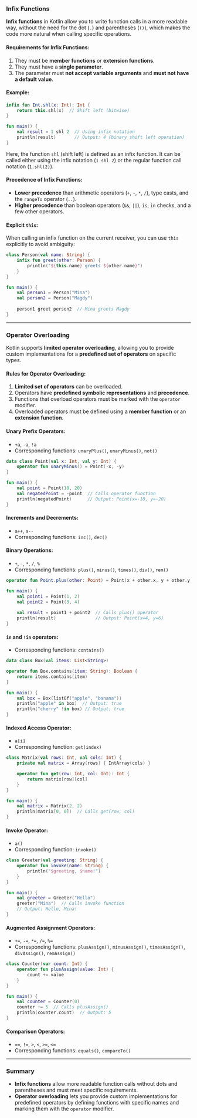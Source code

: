 ### Infix Functions

**Infix functions** in Kotlin allow you to write function calls in a more readable way, without the need for the dot (`.`) and parentheses (`()`), which makes the code more natural when calling specific operations.

#### Requirements for Infix Functions:
1. They must be **member functions** or **extension functions**.
2. They must have a **single parameter**.
3. The parameter must **not accept variable arguments** and **must not have a default value**.

#### Example:
```kotlin
infix fun Int.shl(x: Int): Int {
    return this.shl(x)  // Shift left (bitwise)
}

fun main() {
    val result = 1 shl 2  // Using infix notation
    println(result)       // Output: 4 (binary shift left operation)
}
```

Here, the function `shl` (shift left) is defined as an infix function. It can be called either using the infix notation (`1 shl 2`) or the regular function call notation (`1.shl(2)`).

#### Precedence of Infix Functions:
- **Lower precedence** than arithmetic operators (`+`, `-`, `*`, `/`), type casts, and the `rangeTo` operator (`..`).
- **Higher precedence** than boolean operators (`&&`, `||`), `is`, `in` checks, and a few other operators.

#### Explicit `this`:
When calling an infix function on the current receiver, you can use `this` explicitly to avoid ambiguity:

```kotlin
class Person(val name: String) {
    infix fun greet(other: Person) {
        println("${this.name} greets ${other.name}")
    }
}

fun main() {
    val person1 = Person("Mina")
    val person2 = Person("Magdy")
    
    person1 greet person2  // Mina greets Magdy
}
```

---

### Operator Overloading

Kotlin supports **limited operator overloading**, allowing you to provide custom implementations for a **predefined set of operators** on specific types.

#### Rules for Operator Overloading:
1. **Limited set of operators** can be overloaded.
2. Operators have **predefined symbolic representations** and **precedence**.
3. Functions that overload operators must be marked with the `operator` modifier.
4. Overloaded operators must be defined using a **member function** or an **extension function**.

#### Unary Prefix Operators:
- `+a`, `-a`, `!a`
- Corresponding functions: `unaryPlus()`, `unaryMinus()`, `not()`

```kotlin
data class Point(val x: Int, val y: Int) {
    operator fun unaryMinus() = Point(-x, -y)
}

fun main() {
    val point = Point(10, 20)
    val negatedPoint = -point  // Calls operator function
    println(negatedPoint)      // Output: Point(x=-10, y=-20)
}
```

#### Increments and Decrements:
- `a++`, `a--`
- Corresponding functions: `inc()`, `dec()`

#### Binary Operations:
- `+`, `-`, `*`, `/`, `%`
- Corresponding functions: `plus()`, `minus()`, `times()`, `div()`, `rem()`

```kotlin
operator fun Point.plus(other: Point) = Point(x + other.x, y + other.y)

fun main() {
    val point1 = Point(1, 2)
    val point2 = Point(3, 4)
    
    val result = point1 + point2  // Calls plus() operator
    println(result)               // Output: Point(x=4, y=6)
}
```

#### `in` and `!in` operators:
- Corresponding functions: `contains()`
  
```kotlin
data class Box(val items: List<String>)

operator fun Box.contains(item: String): Boolean {
    return items.contains(item)
}

fun main() {
    val box = Box(listOf("apple", "banana"))
    println("apple" in box)  // Output: true
    println("cherry" !in box) // Output: true
}
```

#### Indexed Access Operator:
- `a[i]`
- Corresponding function: `get(index)`

```kotlin
class Matrix(val rows: Int, val cols: Int) {
    private val matrix = Array(rows) { IntArray(cols) }

    operator fun get(row: Int, col: Int): Int {
        return matrix[row][col]
    }
}

fun main() {
    val matrix = Matrix(2, 2)
    println(matrix[0, 0])  // Calls get(row, col)
}
```

#### Invoke Operator:
- `a()`
- Corresponding function: `invoke()`

```kotlin
class Greeter(val greeting: String) {
    operator fun invoke(name: String) {
        println("$greeting, $name!")
    }
}

fun main() {
    val greeter = Greeter("Hello")
    greeter("Mina")  // Calls invoke function
    // Output: Hello, Mina!
}
```

#### Augmented Assignment Operators:
- `+=`, `-=`, `*=`, `/=`, `%=`
- Corresponding functions: `plusAssign()`, `minusAssign()`, `timesAssign()`, `divAssign()`, `remAssign()`

```kotlin
class Counter(var count: Int) {
    operator fun plusAssign(value: Int) {
        count += value
    }
}

fun main() {
    val counter = Counter(0)
    counter += 5  // Calls plusAssign()
    println(counter.count)  // Output: 5
}
```

#### Comparison Operators:
- `==`, `!=`, `>`, `<`, `>=`, `<=`
- Corresponding functions: `equals()`, `compareTo()`

---

### Summary

- **Infix functions** allow more readable function calls without dots and parentheses and must meet specific requirements.
- **Operator overloading** lets you provide custom implementations for predefined operators by defining functions with specific names and marking them with the `operator` modifier.
